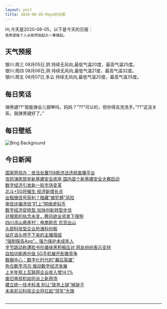 ```yaml
---
layout: post
title: 2020-08-05-Mayx的日报
---
```


Hi,今天是2020-08-05，以下是今天的日报：<br><small>
我希望每个人从依然抬起头一事做起。</small><!--more-->
## 天气预报
银川:周三 08月05日,阴 持续无风向,最低气温20度，最高气温25度。<br>银川:周四 08月06日,阴 持续无风向,最低气温21度，最高气温32度。<br>银川:周五 08月07日,多云 持续无风向,最低气温20度，最高气温35度。
## 每日笑话
弹黑键??“我能弹会儿钢琴吗，妈妈？”??“可以的，但你得去洗洗手。”??“这没关系，我弹黑键好了。”
## 每日壁纸
![Bing Background](https://cn.bing.com/th?id=OHR.VirginiaDeer_EN-US6758916176_1920x1080.jpg&rf=LaDigue_1920x1080.jpg&pid=hp "White-tailed doe and fawn in Wisconsin (© Karel Bock/Shutterstock)")
## 今日新闻

[国家网信办：依法处置158款违法违规直播平台](http://it.people.com.cn/n1/2020/0804/c1009-31809899.html)   
[攻防演练筑牢新基建安全底座 国内首个新基建安全大赛启动](http://it.people.com.cn/n1/2020/0804/c1009-31809326.html)   
[数字经济引发新一轮市场变革](http://it.people.com.cn/n1/2020/0804/c1009-31809074.html)   
[北斗+5G将催生 经济新增长点](http://it.people.com.cn/n1/2020/0804/c1009-31809070.html)   
[出租微信号获利？暗藏“被犯罪”风险](http://it.people.com.cn/n1/2020/0804/c1009-31809122.html)   
[电信诈骗洗钱“盯上”网络虚拟币](http://it.people.com.cn/n1/2020/0804/c1009-31809106.html)   
[数字经济促转型 加快创新转型步伐](http://it.people.com.cn/n1/2020/0804/c1009-31809183.html)   
[对搜索的执念未变，腾讯欲全资拿下搜狗](http://it.people.com.cn/n1/2020/0804/c1009-31809173.html)   
[四川凉山悬崖村：电商助农 农货出山](http://it.people.com.cn/n1/2020/0804/c1009-31809184.html)   
[头部科技型企业抢滩科创板](http://it.people.com.cn/n1/2020/0804/c1009-31809073.html)   
[站在浪头停不下来的主播薇娅](http://it.people.com.cn/n1/2020/0804/c1009-31809105.html)   
[“强制报告App”，强力保护未成年人](http://it.people.com.cn/n1/2020/0803/c1009-31807457.html)   
[字节跳动称遭脸书抄袭抹黑积极应对 网友纷纷表示支持](http://it.people.com.cn/n1/2020/0803/c1009-31807491.html)   
[自拍功能再升级 5G手机展开影像竞争](http://it.people.com.cn/n1/2020/0804/c1009-31809156.html)   
[数据中心：数字化时代的“幕后英雄”](http://it.people.com.cn/n1/2020/0803/c1009-31807550.html)   
[弥合数字鸿沟 推动数字经济发展](http://it.people.com.cn/n1/2020/0804/c1009-31809129.html)   
[上半年规上互联网企业收入增14.1%](http://it.people.com.cn/n1/2020/0803/c1009-31807551.html)   
[废旧电视机如何派上新用场](http://it.people.com.cn/n1/2020/0803/c1009-31807560.html)   
[建立统一技术标准 别让“政务上链”掉链子](http://it.people.com.cn/n1/2020/0804/c1009-31809014.html)   
[未来前沿科技企业将扛起“领军”大旗](http://it.people.com.cn/n1/2020/0804/c1009-31809015.html)   
<br />

***

<small></small>
